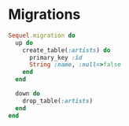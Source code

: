# Migrations








```ruby
Sequel.migration do
  up do
    create_table(:artists) do
      primary_key :id
      String :name, :null=>false
    end
  end

  down do
    drop_table(:artists)
  end
end
```
